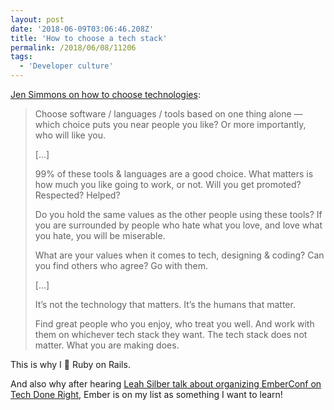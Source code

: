 ```yaml
---
layout: post
date: '2018-06-09T03:06:46.208Z'
title: 'How to choose a tech stack'
permalink: /2018/06/08/11206
tags:
  - 'Developer culture'
---
```

[Jen Simmons on how to choose technologies](https://twitter.com/jensimmons/status/1004486599239979008):

>Choose software / languages / tools based on one thing alone — which choice puts you near people you like? Or more importantly, who will like you.
>
>[...]
>
>99% of these tools &amp; languages are a good choice. What matters is how much you like going to work, or not. Will you get promoted? Respected? Helped?
>
>Do you hold the same values as the other people using these tools? If you are surrounded by people who hate what you love, and love what you hate, you will be miserable.
>
>What are your values when it comes to tech, designing &amp; coding? Can you find others who agree? Go with them.
>
>[...]
>
>It’s not the technology that matters. It’s the humans that matter.
>
>Find great people who you enjoy, who treat you well. And work with them on whichever tech stack they want. The tech stack does not matter. What you are making does.

This is why I 💖 Ruby on Rails.

And also why after hearing [Leah Silber talk about organizing EmberConf on Tech Done Right](http://www.techdoneright.io/39), Ember is on my list as something I want to learn!
